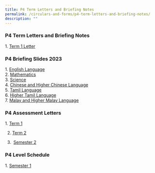 ```yaml
---
title: P4 Term Letters and Briefing Notes
permalink: /circulars-and-forms/p4-term-letters-and-briefing-notes/
description: ""
---
```

### P4 Term Letters and Briefing Notes

1. [Term 1 Letter](/files/2023%20P4%20Term%201%20Letter.pdf)   

### P4 Briefing Slides 2023


1. [English Language](/files/2023%20P4%20English%20Language%20Briefing.pdf)  
2. [Mathematics](/files/2023%20P4%20Math%20Briefing.pdf)  
3. [Science](/files/2023%20P4%20SC%20Matters_Parent%20Briefing.pdf)  
4. [Chinese and Higher Chinese Language](/files/2023%20P4_Chinese_Briefing.pdf)   
5. [Tamil Language](/files/2023%20P4%20TL%20Briefing.pdf)  
6. [Higher Tamil Language](/files/2023%20P4%20HTL%20Briefing.pdf)  
7. [Malay and Higher Malay Language](/files/2023_P4_ML_Parents%20Briefing%20Slides.pdf)  
  

### P4 Assessment Letters

1. [Term 1](/files/2023%20P4%20Term%201%20Assessments%20Letter.pdf)

2. [Term 2](/files/2023%20p4%20term%202%20assessment%20letter.pdf)

3.  [Semester 2](/files/2023%20p4%20sem%202%20assessments%20letter.pdf)

### P4 Level Schedule

1. [Semester 1](/files/2023%20p4%20sem%201%20level%20schedule.pdf)

